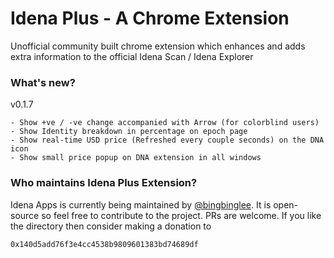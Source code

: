 # Idena Plus - A Chrome Extension
Unofficial community built chrome extension which enhances and adds extra information to the official Idena Scan / Idena Explorer

### What's new?
v0.1.7
```
- Show +ve / -ve change accompanied with Arrow (for colorblind users)
- Show Identity breakdown in percentage on epoch page
- Show real-time USD price (Refreshed every couple seconds) on the DNA icon
- Show small price popup on DNA extension in all windows
```

### Who maintains Idena Plus Extension? 
Idena Apps is currently being maintained by [@bingbinglee](https://github.com/bingbinglee/). It is open-source so feel free to contribute to the project. PRs are welcome. 
If you like the directory then consider making a donation to 

```0x140d5add76f3e4cc4538b9809601383bd74689df```

